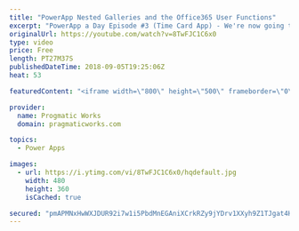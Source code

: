 ```yaml
---
title: "PowerApp Nested Galleries and the Office365 User Functions"
excerpt: "PowerApp a Day Episode #3 (Time Card App) - We're now going to build an application from scratch using PowerApps to allow people to enter their time. You'll learn how to use nested galleries and integrate with the Office365 Functions to capture the user's email address.  Power Platform and PowerApps"
originalUrl: https://youtube.com/watch?v=8TwFJC1C6x0
type: video
price: Free
length: PT27M37S
publishedDateTime: 2018-09-05T19:25:06Z
heat: 53

featuredContent: "<iframe width=\"800\" height=\"500\" frameborder=\"0\" src=\"https://www.youtube.com/embed/8TwFJC1C6x0\" allow=\"accelerometer; autoplay; encrypted-media; gyroscope; picture-in-picture\" allowfullscreen></iframe>"

provider:
  name: Progmatic Works
  domain: pragmaticworks.com

topics:
  - Power Apps

images:
  - url: https://i.ytimg.com/vi/8TwFJC1C6x0/hqdefault.jpg
    width: 480
    height: 360
    isCached: true

secured: "pmAPMNxHwWXJDUR92i7w1i5PbdMnEGAniXCrkRZy9jYDrv1XXyh9Z1TJgat4H9wr6aFGAkSZHfyuswncIChydg/55v1Je1c54WqVOJ7TY421Fs03pdeDyz3Skd/qa3KH+U7bS13rHOUx3IAM3UtbzSkRozm3ZJk66SqL+8V7ZJP9baWFohbMlFo08FDey5dSsOrbvPq5HivkpMlhdvsRZXT9wmw78RoJ5+zFtGwARNR8Ft0CvTI7pfqt9Swm+WfSeDzvSn+lrBEpQjP1kJGu6OhsqjykLJFzew1Uz1IUzNX1T0CGkrX9/5s8Mu1ZPovLvZGElZ4Ib/8WMaF7Gwm5/l39wiDYPVg0+27qLf/QHkTJ/Zr4w1E69p3tnCLr/yNZrKAjbFuQVP2FPyYE1esuVg==;jc5nFUpFbaL5n8ttq180iw=="
---
```


